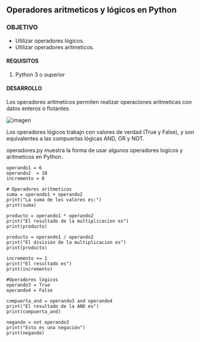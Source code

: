 
## Operadores aritmeticos y lógicos en Python

### OBJETIVO

- Utilizar operadores lógicos.
- Utilizar operadores aritmeticos.

#### REQUISITOS

1. Python 3 o superior

#### DESARROLLO

Los operadores aritmeticos permiten realizar operaciones aritmeticas con datos enteros o flotantes.

![imagen](https://static.platzi.com/media/user_upload/1-a5257be9-296d-40be-b7bf-3885edead804.jpg)

Los operadores lógicos trabajn con valores de verdad (True y False), y son equivalentes a las compuertas lógicas AND, OR y NOT.

operadores.py muestra la forma de usar algunos operadores logicos y aritmeticos en Python.

```
operando1 = 6
operando2  = 10
incremento = 0

# Operadores aritmeticos
suma = operando1 + operando2
print("La suma de los valores es:")
print(suma)

producto = operando1 * operando2
print("El resultado de la multiplicacion es")
print(producto)

producto = operando1 / operando2
print("El división de la multiplicacion es")
print(producto)

incremento += 1
print("El resultado es")
print(incremento)

#Operadores lógicos
operando3 = True
operando4 = False

compuerta_and = operando3 and operando4
print("El resultado de la AND es")
print(compuerta_and)

negando = not operando3
print("Esto es una negación")
print(negando)
```







